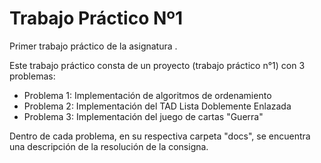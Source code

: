 # Trabajo Práctico Nº1

Primer trabajo práctico de la asignatura <Algoritmos y Estructuras de Datos>.

Este trabajo práctico consta de un proyecto (trabajo práctico n°1) con 3 problemas:
  - Problema 1: Implementación de algoritmos de ordenamiento
  - Problema 2: Implementación del TAD Lista Doblemente Enlazada 
  - Problema 3: Implementación del juego de cartas "Guerra"

Dentro de cada problema, en su respectiva carpeta "docs", se encuentra una descripción de la resolución de la consigna. 

